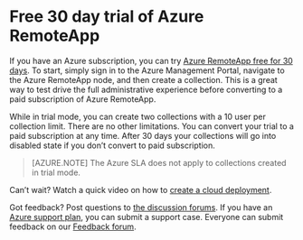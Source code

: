 
<properties
    pageTitle="Free 30 day trial of Azure RemoteApp"
    description="Check out the 30 day free trial for Azure RemoteApp."
    services="remoteapp"
    documentationCenter=""
    authors="lizap"
    manager="mbaldwin" />

<tags
    ms.service="remoteapp"
    ms.date="08/12/2015"
    wacn.date="" />



# Free 30 day trial of Azure RemoteApp

If you have an Azure subscription, you can try [Azure RemoteApp free for 30 days](https://www.remoteapp.windowsazure.cn/en/tour.aspx). To start, simply sign in to the Azure Management Portal, navigate to the Azure RemoteApp node, and then create a collection. This is a great way to test drive the full administrative experience before converting to a paid subscription of Azure RemoteApp.  

While in trial mode, you can create two collections with a 10 user per collection limit. There are no other limitations. You can convert your trial to a paid subscription at any time. After 30 days your collections will go into disabled state if you don’t convert to paid subscription.

>[AZURE.NOTE] The Azure SLA does not apply to collections created in trial mode.  

Can’t wait? Watch a quick video on how to [create a cloud deployment](http://www.windowsazure.cn/documentation/videos/azure-remoteapp-cloud-deployment-overview/).

Got feedback? Post questions to [the discussion forums](http://feedback.azure.com/forums/247748-azure-remoteapp). If you have an [Azure support plan](http://www.windowsazure.cn/support/plans/), you can submit a support case. Everyone can submit feedback on our [Feedback forum](http://feedback.azure.com/forums/247748-azure-remoteapp).  

